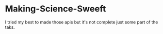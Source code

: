 # Making-Science-Sweeft
I tried my best to made those apis but it's not complete just some part of the taks.
